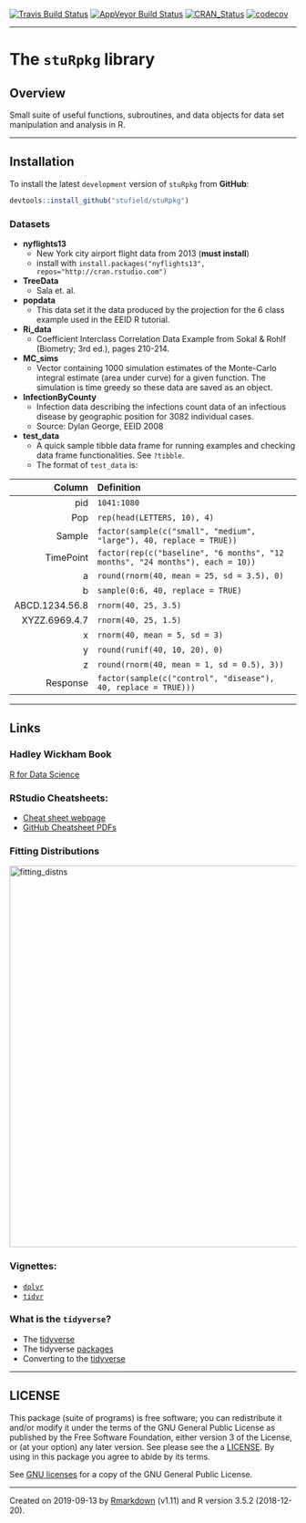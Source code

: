 
<!-- README.md is generated from README.Rmd. Please edit that file -->

[![Travis Build
Status](https://travis-ci.org/stufield/stuRpkg.svg?branch=master)](https://travis-ci.org/stufield/stuRpkg)
[![AppVeyor Build
Status](https://ci.appveyor.com/api/projects/status/github/stufield/stuRpkg?branch=master&svg=true)](https://ci.appveyor.com/project/stufield/stuRpkg)
[![CRAN\_Status](http://www.r-pkg.org/badges/version/stuRpkg)](https://cran.r-project.org/package=stuRpkg)
[![codecov](https://codecov.io/gh/stufield/stuRpkg/branch/master/graph/badge.svg)](https://codecov.io/gh/stufield/stuRpkg)

-----

# The `stuRpkg` library

## Overview

Small suite of useful functions, subroutines, and data objects for data
set manipulation and analysis in R.

-----

## Installation

To install the latest `development` version of `stuRpkg` from
**GitHub**:

``` r
devtools::install_github("stufield/stuRpkg")
```

### Datasets

  - **nyflights13**
      - New York city airport flight data from 2013 (**must install**)
      - install with `install.packages("nyflights13",
        repos="http://cran.rstudio.com")`
  - **TreeData**
      - Sala et. al.
  - **popdata**
      - This data set it the data produced by the projection for the 6
        class example used in the EEID R tutorial.
  - **Ri\_data**
      - Coefficient Interclass Correlation Data Example from Sokal &
        Rohlf (Biometry; 3rd ed.), pages 210-214.
  - **MC\_sims**
      - Vector containing 1000 simulation estimates of the Monte-Carlo
        integral estimate (area under curve) for a given function. The
        simulation is time greedy so these data are saved as an object.
  - **InfectionByCounty**
      - Infection data describing the infections count data of an
        infectious disease by geographic position for 3082 individual
        cases.
      - Source: Dylan George, EEID 2008
  - **test\_data**
      - A quick sample tibble data frame for running examples and
        checking data frame functionalities. See `?tibble`.
      - The format of `test_data`
is:

|         Column | Definition                                                                    |
| -------------: | :---------------------------------------------------------------------------- |
|            pid | `1041:1080`                                                                   |
|            Pop | `rep(head(LETTERS, 10), 4)`                                                   |
|         Sample | `factor(sample(c("small", "medium", "large"), 40, replace = TRUE))`           |
|      TimePoint | `factor(rep(c("baseline", "6 months", "12 months", "24 months"), each = 10))` |
|              a | `round(rnorm(40, mean = 25, sd = 3.5), 0)`                                    |
|              b | `sample(0:6, 40, replace = TRUE)`                                             |
| ABCD.1234.56.8 | `rnorm(40, 25, 3.5)`                                                          |
|  XYZZ.6969.4.7 | `rnorm(40, 25, 1.5)`                                                          |
|              x | `rnorm(40, mean = 5, sd = 3)`                                                 |
|              y | `round(runif(40, 10, 20), 0)`                                                 |
|              z | `round(rnorm(40, mean = 1, sd = 0.5), 3))`                                    |
|       Response | `factor(sample(c("control", "disease"), 40, replace = TRUE)))`                |

-----

## Links

### Hadley Wickham Book

[R for Data Science](http://r4ds.had.co.nz/)

### RStudio Cheatsheets:

  - [Cheat sheet
    webpage](https://www.rstudio.com/resources/cheatsheets/)
  - [GitHub Cheatsheet
PDFs](https://github.com/rstudio/cheatsheets)

### Fitting Distributions

<img width="669" alt="fitting_distns" src="https://user-images.githubusercontent.com/25203086/39655576-b7d5595a-4fb7-11e8-9f1a-01714d304afd.png">

### Vignettes:

  - [`dplyr`](https://cran.r-project.org/web/packages/dplyr/vignettes/dplyr.html)
  - [`tidyr`](http://cran.r-project.org/web/packages/tidyr/vignettes/tidy-data.html)

### What is the `tidyverse`?

  - The [tidyverse](https://www.tidyverse.org/)
  - The tidyverse [packages](https://www.tidyverse.org/packages/)
  - Converting to the
    [tidyverse](http://www.significantdigits.org/2017/10/switching-from-base-r-to-tidyverse/)

-----

## LICENSE

This package (suite of programs) is free software; you can redistribute
it and/or modify it under the terms of the GNU General Public License as
published by the Free Software Foundation, either version 3 of the
License, or (at your option) any later version. See please see the a
[LICENSE](LICENSE). By using in this package you agree to abide by its
terms.

See [GNU licenses](http://www.gnu.org/licenses/) for a copy of the GNU
General Public License.

-----

Created on 2019-09-13 by
[Rmarkdown](https://github.com/rstudio/rmarkdown) (v1.11) and R version
3.5.2 (2018-12-20).
